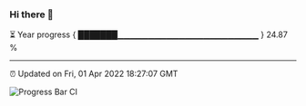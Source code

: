 ### Hi there 👋

⏳ Year progress { ███████▁▁▁▁▁▁▁▁▁▁▁▁▁▁▁▁▁▁▁▁▁▁▁ } 24.87 %

---

⏰ Updated on Fri, 01 Apr 2022 18:27:07 GMT

![Progress Bar CI](https://github.com/ZhaoGui/ZhaoGui/workflows/Progress%20Bar%20CI/badge.svg)

